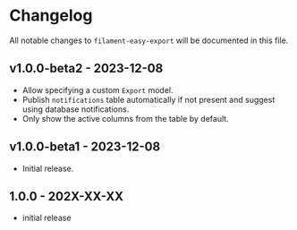 # Changelog

All notable changes to `filament-easy-export` will be documented in this file.

## v1.0.0-beta2 - 2023-12-08

* Allow specifying a custom `Export` model.
* Publish `notifications` table automatically if not present and suggest using database notifications.
* Only show the active columns from the table by default.

## v1.0.0-beta1 - 2023-12-08

* Initial release.

## 1.0.0 - 202X-XX-XX

- initial release
